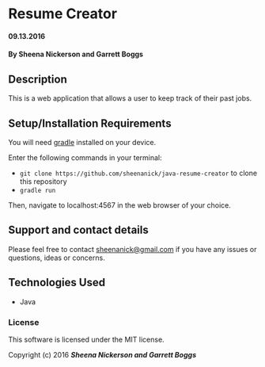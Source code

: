 # Resume Creator

#### 09.13.2016

#### By **Sheena Nickerson** and **Garrett Boggs**

## Description

This is a web application that allows a user to keep track of their past jobs.

## Setup/Installation Requirements

You will need [gradle](https://gradle.org/gradle-download/) installed on your device.

Enter the following commands in your terminal:
* `git clone https://github.com/sheenanick/java-resume-creator` to clone this repository
* `gradle run`

Then, navigate to localhost:4567 in the web browser of your choice.

## Support and contact details

Please feel free to contact sheenanick@gmail.com if you have any issues or questions, ideas or concerns.

## Technologies Used

* Java

### License

This software is licensed under the MIT license.

Copyright (c) 2016 **_Sheena Nickerson and Garrett Boggs_**
